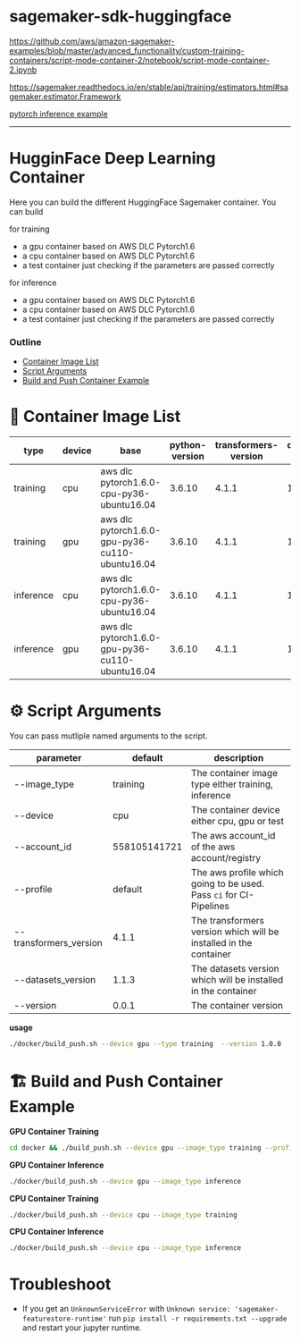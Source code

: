 # sagemaker-sdk-huggingface

https://github.com/aws/amazon-sagemaker-examples/blob/master/advanced_functionality/custom-training-containers/script-mode-container-2/notebook/script-mode-container-2.ipynb

https://sagemaker.readthedocs.io/en/stable/api/training/estimators.html#sagemaker.estimator.Framework

[pytorch inference example](https://github.com/aws/amazon-sagemaker-examples/tree/master/frameworks/pytorch/code)

---

# HugginFace Deep Learning Container

Here you can build the different HuggingFace Sagemaker container. You can build

for training

- a gpu container based on AWS DLC Pytorch1.6
- a cpu container based on AWS DLC Pytorch1.6
- a test container just checking if the parameters are passed correctly

for inference

- a gpu container based on AWS DLC Pytorch1.6
- a cpu container based on AWS DLC Pytorch1.6
- a test container just checking if the parameters are passed correctly

### Outline

- [Container Image List](#quick-start)
- [Script Arguments](#script-args)
- [Build and Push Container Example](#xample)

# 🔮 <a name="container-list"></a>Container Image List

| type      | device | base                                            | python-version | transformers-version | datasets-version | URL                                                                                      |
| --------- | ------ | ----------------------------------------------- | -------------- | -------------------- | ---------------- | ---------------------------------------------------------------------------------------- |
| training  | cpu    | aws dlc pytorch1.6.0-cpu-py36-ubuntu16.04       | 3.6.10         | 4.1.1                | 1.1.3            | `public.ecr.aws/t6m7g5n4/huggingface-training:0.0.1-cpu-transformers4.1.1-datasets1.1.3` |
| training  | gpu    | aws dlc pytorch1.6.0-gpu-py36-cu110-ubuntu16.04 | 3.6.10         | 4.1.1                | 1.1.3            |                                                                                          |
| inference | cpu    | aws dlc pytorch1.6.0-cpu-py36-ubuntu16.04       | 3.6.10         | 4.1.1                | 1.1.3            |                                                                                          |
| inference | gpu    | aws dlc pytorch1.6.0-gpu-py36-cu110-ubuntu16.04 | 3.6.10         | 4.1.1                | 1.1.3            |

# ⚙️ <a name="script-args"></a> Script Arguments

You can pass mutliple named arguments to the script.

| parameter              | default      | description                                                        |
| ---------------------- | ------------ | ------------------------------------------------------------------ |
| --image_type           | training     | The container image type either training, inference                |
| --device               | cpu          | The container device either cpu, gpu or test                       |
| --account_id           | 558105141721 | The aws account_id of the aws account/registry                     |
| --profile              | default      | The aws profile which going to be used. Pass `ci` for CI-Pipelines |
| --transformers_version | 4.1.1        | The transformers version which will be installed in the container  |
| --datasets_version     | 1.1.3        | The datasets version which will be installed in the container      |
| --version              | 0.0.1        | The container version                                              |

**usage**

```bash
./docker/build_push.sh --device gpu --type training  --version 1.0.0
```

# 🏗 <a name="example"></a> Build and Push Container Example

**GPU Container Training**

```bash
cd docker && ./build_push.sh --device gpu --image_type training --profile hf-sm
```

**GPU Container Inference**

```bash
./docker/build_push.sh --device gpu --image_type inference
```

**CPU Container Training**

```bash
./docker/build_push.sh --device cpu --image_type training
```

**CPU Container Inference**

```bash
./docker/build_push.sh --device cpu --image_type inference
```

# Troubleshoot

- If you get an `UnknownServiceError` with `Unknown service: 'sagemaker-featurestore-runtime'` run `pip install -r requirements.txt --upgrade` and restart your jupyter runtime.
